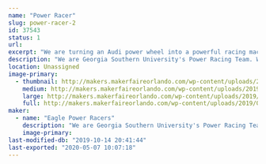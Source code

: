 ```yaml
---
name: "Power Racer"
slug: power-racer-2
id: 37543
status: 1
url: 
excerpt: "We are turning an Audi power wheel into a powerful racing machine."
description: "We are Georgia Southern University's Power Racing Team. We are coming to Orlando to participate in our first power wheels race. We are racing an Audi power wheel."
location: Unassigned
image-primary:
  - thumbnail: http://makers.makerfaireorlando.com/wp-content/uploads/2019/07/MFO2019_Round_logo_V3_w_date-150x150.png
    medium: http://makers.makerfaireorlando.com/wp-content/uploads/2019/07/MFO2019_Round_logo_V3_w_date-300x296.png
    large: http://makers.makerfaireorlando.com/wp-content/uploads/2019/07/MFO2019_Round_logo_V3_w_date.png
    full: http://makers.makerfaireorlando.com/wp-content/uploads/2019/07/MFO2019_Round_logo_V3_w_date.png
maker:
  - name: "Eagle Power Racers"
    description: "We are Georgia Southern University's Power Racing Team. We are coming to the Maker Fair to race in the power wheel series."
    image-primary: 
last-modified-db: "2019-10-14 20:41:44"
last-exported: "2020-05-07 10:07:18"
---
```

